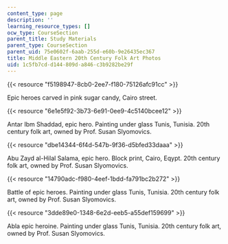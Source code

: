 ```yaml
---
content_type: page
description: ''
learning_resource_types: []
ocw_type: CourseSection
parent_title: Study Materials
parent_type: CourseSection
parent_uid: 75e0602f-6aab-255d-e60b-9e26435ec367
title: Middle Eastern 20th Century Folk Art Photos
uid: 1c5fb7cd-d144-809d-a846-c3b9282be29f
---
```


{{< resource "f5198947-8cb0-2ee7-f180-75126afc91cc" >}}

Epic heroes carved in pink sugar candy, Cairo street.

{{< resource "6e1e5f92-3b73-6e91-0ee9-4c5140bcee12" >}}

Antar Ibm Shaddad, epic hero. Painting under glass Tunis, Tunisia. 20th century folk art, owned by Prof. Susan Slyomovics.

{{< resource "dbe14344-6f4d-547b-9f36-d5bfed33daaa" >}}

Abu Zayd al-Hilal Salama, epic hero. Block print, Cairo, Eqypt. 20th century folk art, owned by Prof. Susan Slyomovics.

{{< resource "14790adc-f980-4eef-1bdd-fa791bc2b272" >}}

Battle of epic heroes. Painting under glass Tunis, Tunisia. 20th century folk art, owned by Prof. Susan Slyomovics.

{{< resource "3dde89e0-1348-6e2d-eeb5-a55def159699" >}}

Abla epic heroine. Painting under glass Tunis, Tunisia. 20th century folk art, owned by Prof. Susan Slyomovics.